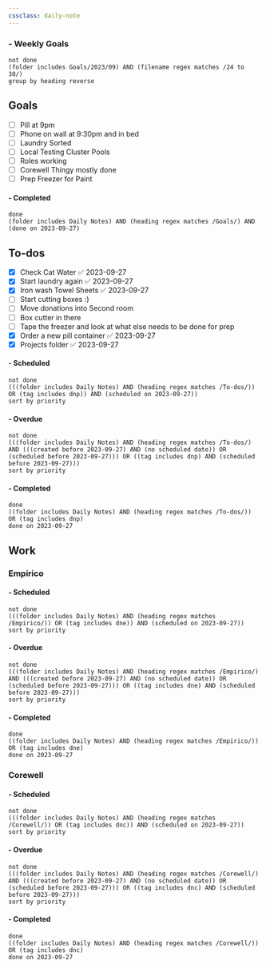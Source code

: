 ```yaml
---
cssclass: daily-note
---
```

### - Weekly Goals
```tasks
not done
(folder includes Goals/2023/09) AND (filename regex matches /24 to 30/)
group by heading reverse
```
## Goals
- [ ] Pill at 9pm
- [ ] Phone on wall at 9:30pm and in bed
- [ ] Laundry Sorted
- [ ] Local Testing Cluster Pools
- [ ] Roles working
- [ ] Corewell Thingy mostly done
- [ ] Prep Freezer for Paint
#### - Completed
```tasks
done
(folder includes Daily Notes) AND (heading regex matches /Goals/) AND (done on 2023-09-27)
```
## To-dos
- [x] Check Cat Water ✅ 2023-09-27
- [x] Start laundry again ✅ 2023-09-27
- [x] Iron wash Towel Sheets ✅ 2023-09-27
- [ ] Start cutting boxes :)
- [ ] Move donations into Second room
- [ ] Box cutter in there
- [ ] Tape the freezer and look at what else needs to be done for prep
- [x] Order a new pill container ✅ 2023-09-27
- [x] Projects folder ✅ 2023-09-27
#### - Scheduled
```tasks
not done
(((folder includes Daily Notes) AND (heading regex matches /To-dos/)) OR (tag includes dnp)) AND (scheduled on 2023-09-27))
sort by priority
```
#### - Overdue
```tasks
not done
(((folder includes Daily Notes) AND (heading regex matches /To-dos/) AND (((created before 2023-09-27) AND (no scheduled date)) OR (scheduled before 2023-09-27))) OR ((tag includes dnp) AND (scheduled before 2023-09-27)))
sort by priority
```
#### - Completed
```tasks
done
((folder includes Daily Notes) AND (heading regex matches /To-dos/)) OR (tag includes dnp)
done on 2023-09-27
```
## Work
### Empirico

#### - Scheduled
```tasks
not done
(((folder includes Daily Notes) AND (heading regex matches /Empirico/)) OR (tag includes dne)) AND (scheduled on 2023-09-27))
sort by priority
```
#### - Overdue
```tasks
not done
(((folder includes Daily Notes) AND (heading regex matches /Empirico/) AND (((created before 2023-09-27) AND (no scheduled date)) OR (scheduled before 2023-09-27))) OR ((tag includes dne) AND (scheduled before 2023-09-27)))
sort by priority
```
#### - Completed
```tasks
done
((folder includes Daily Notes) AND (heading regex matches /Empirico/)) OR (tag includes dne)
done on 2023-09-27
```

### Corewell
#### - Scheduled
```tasks
not done
(((folder includes Daily Notes) AND (heading regex matches /Corewell/)) OR (tag includes dnc)) AND (scheduled on 2023-09-27))
sort by priority
```
#### - Overdue
```tasks
not done
(((folder includes Daily Notes) AND (heading regex matches /Corewell/) AND (((created before 2023-09-27) AND (no scheduled date)) OR (scheduled before 2023-09-27))) OR ((tag includes dnc) AND (scheduled before 2023-09-27)))
sort by priority
```
#### - Completed
```tasks
done
((folder includes Daily Notes) AND (heading regex matches /Corewell/)) OR (tag includes dnc)
done on 2023-09-27
```
